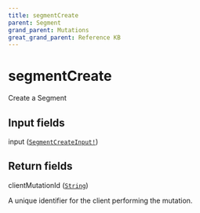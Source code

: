 ```yaml
---
title: segmentCreate
parent: Segment
grand_parent: Mutations
great_grand_parent: Reference KB
---
```


# segmentCreate

Create a Segment

## Input fields

<div class="field-entry ">
  <span id="input" class="field-name anchored">input (<code><a href="/docs/reference_kb/input_object/segment/segment_create_input">SegmentCreateInput!</a></code>)</span>

  <div class="description-wrapper">

  </div>
</div>

## Return fields

<div class="field-entry ">
  <span id="client_mutation_id" class="field-name anchored">clientMutationId (<code><a href="/docs/reference_kb/scalar/string">String</a></code>)</span>

  <div class="description-wrapper">
   <p>A unique identifier for the client performing the mutation.</p>

  </div>
</div>

